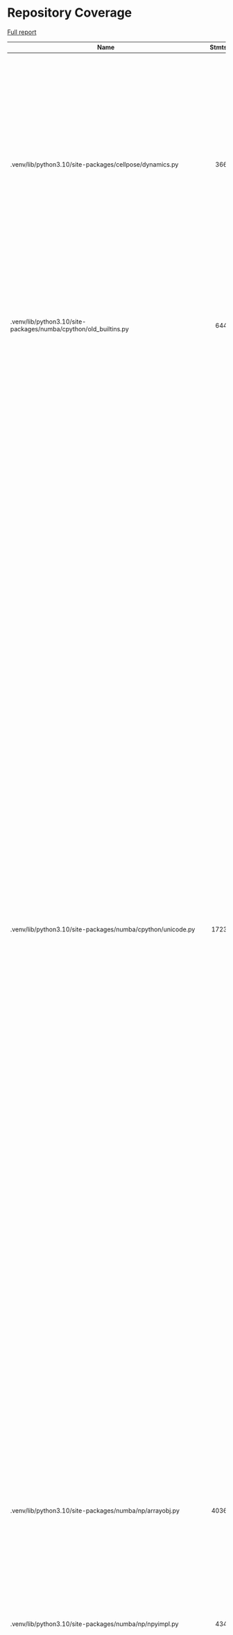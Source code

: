 # Repository Coverage

[Full report](https://htmlpreview.github.io/?https://github.com/fractal-analytics-platform/fractal-tasks-core/blob/python-coverage-comment-action-data/htmlcov/index.html)

| Name                                                                      |    Stmts |     Miss |   Branch |   BrPart |   Cover |   Missing |
|-------------------------------------------------------------------------- | -------: | -------: | -------: | -------: | ------: | --------: |
| .venv/lib/python3.10/site-packages/cellpose/dynamics.py                   |      366 |      338 |      142 |       12 |      6% |5-25, 28, 52->53, 52->58, 62-408, 412, 440->442, 440->450, 442->440, 442->443, 453, 481->482, 481->490, 482->481, 482->484, 488->482, 488->489, 492-784 |
| .venv/lib/python3.10/site-packages/numba/cpython/old\_builtins.py         |      644 |      632 |      194 |        4 |      1% |1-953, 956-997, 1000-1005, 1008->1009, 1013-1018, 1021->1022, 1024-1025 |
| .venv/lib/python3.10/site-packages/numba/cpython/unicode.py               |     1723 |     1602 |      724 |       56 |      5% |1-278, 282, 291, 292->293, 292->294, 294->295, 294->296, 296->297, 296->301, 306-333, 337, 344->345, 344->346, 346->347, 346->348, 348->349, 348->351, 355-370, 372, 373->374, 373->376, 376->377, 376->378, 378->379, 378->383, 379->380, 379->382, 383->384, 383->386, 389, 393, 394->395, 394->396, 399-410, 412, 413->414, 413->415, 415->416, 415->417, 417->418, 417->419, 419->420, 419->422, 424-478, 481-1487, 1491, 1493->1494, 1493->1497, 1501->1502, 1501->1506, 1512->1513, 1512->1519, 1522-1526, 1529-1764, 1768, 1769->1770, 1769->1777, 1777->1778, 1777->exit, 1782-1884, 1890->1891, 1890->1892, 1892->1893, 1892->1894, 1895-2509, 2512->2514, 2512->2515, 2516-2556, 2560-2561, 2567-2570, 2574->2575, 2574->2577, 2577->2578, 2577->2579, 2583->2584, 2583->2585, 2586->2587, 2586->2591, 2592-2596, 2600-2675 |
| .venv/lib/python3.10/site-packages/numba/np/arrayobj.py                   |     4036 |     4030 |     1068 |        0 |      1% |6-1660, 1667-4287, 4293, 4302-6995 |
| .venv/lib/python3.10/site-packages/numba/np/npyimpl.py                    |      434 |      418 |      124 |       10 |      3% |6-334, 352->355, 352->357, 359->360, 359->375, 364->368, 364->370, 368->369, 368->373, 370->372, 370->373, 377-878 |
| fractal\_tasks\_core/\_\_init\_\_.py                                      |        5 |        0 |        0 |        0 |    100% |           |
| fractal\_tasks\_core/cellvoyager/\_\_init\_\_.py                          |        0 |        0 |        0 |        0 |    100% |           |
| fractal\_tasks\_core/cellvoyager/filenames.py                             |       61 |        1 |       26 |        1 |     98% |       167 |
| fractal\_tasks\_core/cellvoyager/metadata.py                              |      125 |        8 |       38 |        9 |     90% |113, 130, 310, 317, 329, 338, 379, 424->432, 475 |
| fractal\_tasks\_core/cellvoyager/wells.py                                 |       18 |        0 |        8 |        0 |    100% |           |
| fractal\_tasks\_core/channels.py                                          |      190 |        1 |       70 |        2 |     99% |30, 473->475 |
| fractal\_tasks\_core/labels.py                                            |       39 |        0 |       14 |        0 |    100% |           |
| fractal\_tasks\_core/masked\_loading.py                                   |       62 |        8 |       16 |        5 |     83% |92, 108, 139-146, 160, 170 |
| fractal\_tasks\_core/ngff/\_\_init\_\_.py                                 |        6 |        0 |        0 |        0 |    100% |           |
| fractal\_tasks\_core/ngff/specs.py                                        |      157 |        0 |       32 |        0 |    100% |           |
| fractal\_tasks\_core/ngff/zarr\_utils.py                                  |       61 |       10 |        6 |        0 |     85% |78-83, 98-104, 108-113 |
| fractal\_tasks\_core/pyramids.py                                          |       32 |        0 |       10 |        0 |    100% |           |
| fractal\_tasks\_core/roi/\_\_init\_\_.py                                  |        4 |        0 |        0 |        0 |    100% |           |
| fractal\_tasks\_core/roi/\_overlaps\_common.py                            |       21 |        0 |        0 |        0 |    100% |           |
| fractal\_tasks\_core/roi/load\_region.py                                  |       16 |        0 |       10 |        0 |    100% |           |
| fractal\_tasks\_core/roi/v1.py                                            |      170 |        2 |       34 |        2 |     98% |  164, 622 |
| fractal\_tasks\_core/roi/v1\_checks.py                                    |       36 |        0 |       12 |        0 |    100% |           |
| fractal\_tasks\_core/roi/v1\_overlaps.py                                  |      148 |        5 |       50 |        6 |     94% |72, 132, 173, 254, 265, 382->389 |
| fractal\_tasks\_core/tables/\_\_init\_\_.py                               |       16 |        0 |        4 |        0 |    100% |           |
| fractal\_tasks\_core/tables/v1.py                                         |      122 |       16 |       52 |        2 |     83% |112->115, 299, 310-327 |
| fractal\_tasks\_core/tasks/\_\_init\_\_.py                                |        0 |        0 |        0 |        0 |    100% |           |
| fractal\_tasks\_core/tasks/\_registration\_utils.py                       |       62 |        1 |       16 |        1 |     97% |       153 |
| fractal\_tasks\_core/tasks/\_utils.py                                     |       28 |        5 |        4 |        1 |     75% |33-35, 68-71 |
| fractal\_tasks\_core/tasks/\_zarr\_utils.py                               |       65 |        0 |       14 |        1 |     99% | 185->exit |
| fractal\_tasks\_core/tasks/apply\_registration\_to\_image.py              |      126 |       17 |       40 |        7 |     82% |104, 150-151, 153->175, 181->180, 185-197, 199->236, 216-222, 349-362, 387-389 |
| fractal\_tasks\_core/tasks/calculate\_registration\_image\_based.py       |       87 |        6 |       20 |        6 |     89% |68->exit, 190, 200, 218, 279, 312-314 |
| fractal\_tasks\_core/tasks/cellpose\_segmentation.py                      |      183 |       15 |       58 |       11 |     88% |156, 172->188, 182, 272-273, 304, 311-312, 318-320, 360, 368->373, 378, 452, 612-614 |
| fractal\_tasks\_core/tasks/cellpose\_utils.py                             |      137 |       12 |       46 |        7 |     90% |267, 285-291, 406-408, 422-424, 431-435 |
| fractal\_tasks\_core/tasks/cellvoyager\_to\_ome\_zarr\_compute.py         |       84 |        4 |       20 |        3 |     93% |111, 164, 233-235 |
| fractal\_tasks\_core/tasks/cellvoyager\_to\_ome\_zarr\_init.py            |      167 |       17 |       54 |       10 |     88% |132, 134, 190, 200-201, 216, 229-232, 287, 322, 339-340, 343, 489-491 |
| fractal\_tasks\_core/tasks/cellvoyager\_to\_ome\_zarr\_init\_multiplex.py |      206 |       21 |       54 |       15 |     86% |129, 136, 140, 149, 171, 173, 206, 208, 227-230, 259, 312, 318, 336, 350-351, 357, 536-538 |
| fractal\_tasks\_core/tasks/copy\_ome\_zarr\_hcs\_plate.py                 |      105 |        2 |       24 |        1 |     98% |   297-299 |
| fractal\_tasks\_core/tasks/find\_registration\_consensus.py               |       47 |        4 |       16 |        4 |     87% |77->79, 107, 119, 168-170 |
| fractal\_tasks\_core/tasks/illumination\_correction.py                    |       94 |        7 |       26 |        5 |     90% |62, 83-87, 194, 210, 287-289 |
| fractal\_tasks\_core/tasks/image\_based\_registration\_hcs\_init.py       |       21 |        2 |       10 |        1 |     90% |     93-95 |
| fractal\_tasks\_core/tasks/import\_ome\_zarr.py                           |       95 |        9 |       32 |        7 |     87% |69, 107->154, 111-120, 155->158, 156->158, 213, 282->304, 309-311 |
| fractal\_tasks\_core/tasks/init\_group\_by\_well\_for\_multiplexing.py    |       22 |        3 |       10 |        2 |     84% | 61, 86-88 |
| fractal\_tasks\_core/tasks/io\_models.py                                  |       60 |        0 |        6 |        0 |    100% |           |
| fractal\_tasks\_core/tasks/napari\_workflows\_wrapper.py                  |      235 |       19 |       98 |       13 |     90% |137-139, 274, 281, 287-292, 297, 328, 333, 373-377, 399, 500->487, 539-544, 551->553, 633-635 |
| fractal\_tasks\_core/tasks/projection.py                                  |       56 |        3 |        8 |        2 |     92% |76, 142-144 |
| fractal\_tasks\_core/tasks/projection\_utils.py                           |       29 |        0 |        4 |        0 |    100% |           |
| fractal\_tasks\_core/upscale\_array.py                                    |       73 |        7 |       48 |        6 |     88% |63, 91, 96->100, 113, 128, 192-197 |
| fractal\_tasks\_core/utils.py                                             |       88 |        3 |       36 |        6 |     93% |73, 141->149, 142->141, 178->181, 183, 230 |
| fractal\_tasks\_core/zarr\_utils.py                                       |       32 |        0 |        6 |        1 |     97% |    81->85 |
|                                                                 **TOTAL** | **10594** | **7228** | **3284** |  **219** | **31%** |           |


## Setup coverage badge

Below are examples of the badges you can use in your main branch `README` file.

### Direct image

[![Coverage badge](https://raw.githubusercontent.com/fractal-analytics-platform/fractal-tasks-core/python-coverage-comment-action-data/badge.svg)](https://htmlpreview.github.io/?https://github.com/fractal-analytics-platform/fractal-tasks-core/blob/python-coverage-comment-action-data/htmlcov/index.html)

This is the one to use if your repository is private or if you don't want to customize anything.

### [Shields.io](https://shields.io) Json Endpoint

[![Coverage badge](https://img.shields.io/endpoint?url=https://raw.githubusercontent.com/fractal-analytics-platform/fractal-tasks-core/python-coverage-comment-action-data/endpoint.json)](https://htmlpreview.github.io/?https://github.com/fractal-analytics-platform/fractal-tasks-core/blob/python-coverage-comment-action-data/htmlcov/index.html)

Using this one will allow you to [customize](https://shields.io/endpoint) the look of your badge.
It won't work with private repositories. It won't be refreshed more than once per five minutes.

### [Shields.io](https://shields.io) Dynamic Badge

[![Coverage badge](https://img.shields.io/badge/dynamic/json?color=brightgreen&label=coverage&query=%24.message&url=https%3A%2F%2Fraw.githubusercontent.com%2Ffractal-analytics-platform%2Ffractal-tasks-core%2Fpython-coverage-comment-action-data%2Fendpoint.json)](https://htmlpreview.github.io/?https://github.com/fractal-analytics-platform/fractal-tasks-core/blob/python-coverage-comment-action-data/htmlcov/index.html)

This one will always be the same color. It won't work for private repos. I'm not even sure why we included it.

## What is that?

This branch is part of the
[python-coverage-comment-action](https://github.com/marketplace/actions/python-coverage-comment)
GitHub Action. All the files in this branch are automatically generated and may be
overwritten at any moment.